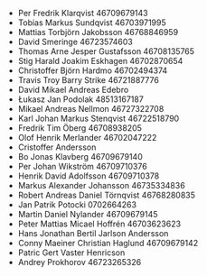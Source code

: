 - Per Fredrik Klarqvist 46709679143
- Tobias Markus Sundqvist 46703971995
- Mattias Torbjörn Jakobsson 46768846959
- David Smeringe 46723574603
- Thomas Arne Jesper Gustafsson 46708135765
- Stig Harald Joakim Eskhagen 46702870654
- Christoffer Björn Hardmo 46702494374
- Travis Troy Barry Strike 46721887776
- David Mikael Andreas Edebro
- Łukasz Jan Podolak 48513167187
- Mikael Andreas Nellmon 46727322708
- Karl Johan Markus Stenqvist 46722518790
- Fredrik Tim Öberg 46708938205
- Olof Henrik Merlander 46702047222
- Cristoffer Andersson
- Bo Jonas Klavberg 46709679140
- Per Johan Wikström 46709710376
- Henrik David Adolfsson 46709710378
- Markus Alexander Johansson 46735334836
- Robert Andreas Daniel Törnqvist 46768280835
- Jan Patrik Potocki 0702664263
- Martin Daniel Nylander 46709679145
- Peter Mattias Micael Hoffrén 46703623623
- Hans Jonathan Bertil Jarlson Andersson
- Conny Maeiner Christian Haglund 46709679142
- Patric Gert Vaster Henricson
- Andrey Prokhorov 46723265326
